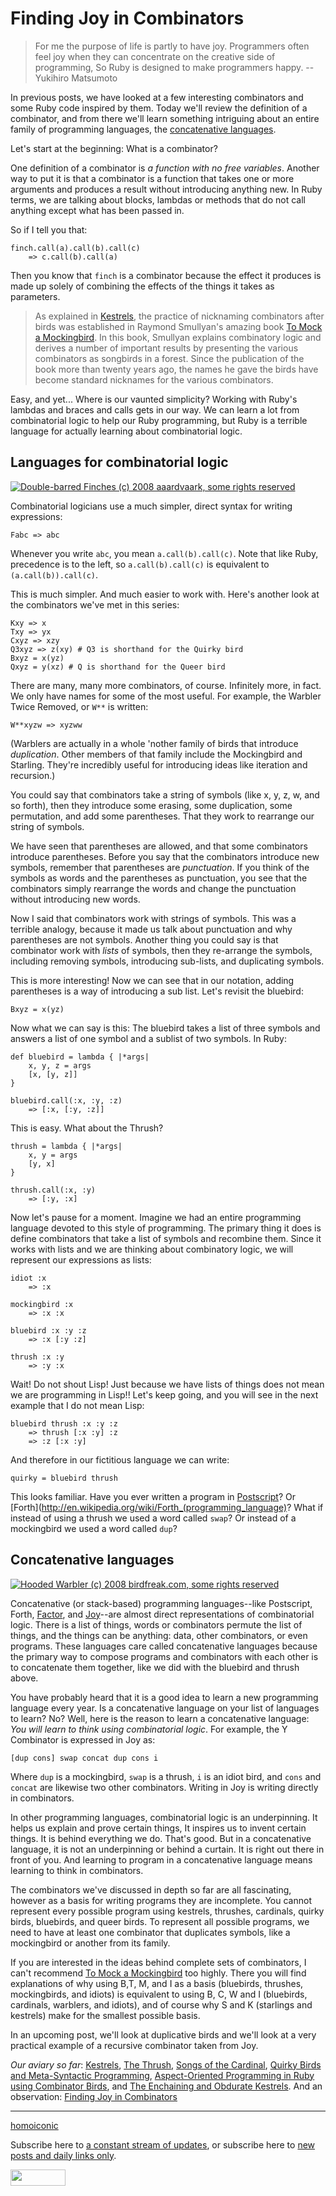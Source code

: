 Finding Joy in Combinators
===

> For me the purpose of life is partly to have joy. Programmers often feel joy when they can concentrate on the creative side of programming, So Ruby is designed to make programmers happy.
--Yukihiro Matsumoto

In previous posts, we have looked at a few interesting combinators and some Ruby code inspired by them. Today we'll review the definition of a combinator, and from there we'll learn something intriguing about an entire family of programming languages, the [concatenative languages](http://en.wikipedia.org/wiki/Concatenative_programming_language "Concatenative programming language - Wikipedia, the free encyclopedia").

Let's start at the beginning: What is a combinator? 

One definition of a combinator is *a function with no free variables*. Another way to put it is that a combinator is a function that takes one or more arguments and produces a result without introducing anything new. In Ruby terms, we are talking about blocks, lambdas or methods that do not call anything except what has been passed in.

So if I tell you that:

	finch.call(a).call(b).call(c)
		=> c.call(b).call(a)

Then you know that `finch` is a combinator because the effect it produces is made up solely of combining the effects of the things it takes as parameters.

> As explained in [Kestrels](http://github.com/raganwald/homoiconic/tree/master/2008-10-29/kestrel.markdown), the practice of nicknaming combinators after birds was established in Raymond Smullyan's amazing book [To Mock a Mockingbird](http://www.amazon.com/gp/product/0192801422?ie=UTF8&tag=raganwald001-20&linkCode=as2&camp=1789&creative=9325&creativeASIN=0192801422). In this book, Smullyan explains combinatory logic and derives a number of important results by presenting the various combinators as songbirds in a forest. Since the publication of the book more than twenty years ago, the names he gave the birds have become standard nicknames for the various combinators.  

Easy, and yet... Where is our vaunted simplicity? Working with Ruby's lambdas and braces and calls gets in our way. We can learn a lot from combinatorial logic to help our Ruby programming, but Ruby is a terrible language for actually learning about combinatorial logic.

Languages for combinatorial logic
---

[![Double-barred Finches (c) 2008 aaardvaark, some rights reserved](http://farm2.static.flickr.com/1341/1353993093_57128dd3ab.jpg)](http://flickr.com/photos/ozjulian/1353993093// "Double-barred Finches (c) 2008 aaardvaark, some rights reserved") 

Combinatorial logicians use a much simpler, direct syntax for writing expressions:

	Fabc => abc

Whenever you write `abc`, you mean `a.call(b).call(c)`. Note that like Ruby, precedence is to the left, so `a.call(b).call(c)` is equivalent to `(a.call(b)).call(c)`.

This is much simpler. And much easier to work with. Here's another look at the combinators we've met in this series:

	Kxy => x
	Txy => yx
	Cxyz => xzy
	Q3xyz => z(xy) # Q3 is shorthand for the Quirky bird
	Bxyz = x(yz)
	Qxyz = y(xz) # Q is shorthand for the Queer bird

There are many, many more combinators, of course. Infinitely more, in fact. We only have names for some of the most useful. For example, the Warbler Twice Removed, or `W**` is written:

	W**xyzw => xyzww

(Warblers are actually in a whole 'nother family of birds that introduce *duplication*. Other members of that family include the Mockingbird and Starling. They're incredibly useful for introducing ideas like iteration and recursion.)

You could say that combinators take a string of symbols (like x, y, z, w, and so forth), then they introduce some erasing, some duplication, some permutation, and add some parentheses. That they work to rearrange our string of symbols.

We have seen that parentheses are allowed, and that some combinators introduce parentheses. Before you say that the combinators introduce new symbols, remember that parentheses are *punctuation*. If you think of the symbols as words and the parentheses as punctuation, you see that the combinators simply rearrange the words and change the punctuation without introducing new words.

Now I said that combinators work with strings of symbols. This was a terrible analogy, because it made us talk about punctuation and why parentheses are not symbols. Another thing you could say is that combinator work with *lists* of symbols, then they re-arrange the symbols, including removing symbols, introducing sub-lists, and duplicating symbols.

This is more interesting! Now we can see that in our notation, adding parentheses is a way of introducing a sub list. Let's revisit the bluebird:

	Bxyz = x(yz)

Now what we can say is this: The bluebird takes a list of three symbols and answers a list of one symbol and a sublist of two symbols. In Ruby:

	def bluebird = lambda { |*args|
		x, y, z = args
		[x, [y, z]]
	}
	
	bluebird.call(:x, :y, :z)
		=> [:x, [:y, :z]]

This is easy. What about the Thrush?

	thrush = lambda { |*args|
		x, y = args
		[y, x]
	}
	
	thrush.call(:x, :y)
		=> [:y, :x]

Now let's pause for a moment. Imagine we had an entire programming language devoted to this style of programming. The primary thing it does is define combinators that take a list of symbols and recombine them. Since it works with lists and we are thinking about combinatory logic, we will represent our expressions as lists:

	idiot :x
		=> :x

	mockingbird :x
		=> :x :x

	bluebird :x :y :z
		=> :x [:y :z]

	thrush :x :y
		=> :y :x

Wait! Do not shout Lisp! Just because we have lists of things does not mean we are programming in Lisp!! Let's keep going, and you will see in the next example that I do not mean Lisp:

	bluebird thrush :x :y :z
		=> thrush [:x :y] :z
		=> :z [:x :y]

And therefore in our fictitious language we can write:

	quirky = bluebird thrush

This looks familiar. Have you ever written a program in [Postscript](http://en.wikipedia.org/wiki/PostScript "PostScript - Wikipedia, the free encyclopedia")? Or [Forth](http://en.wikipedia.org/wiki/Forth_(programming_language)? What if instead of using a thrush we used a word called `swap`? Or instead of a mockingbird we used a word called `dup`?

Concatenative languages
---
	
[![Hooded Warbler (c) 2008 birdfreak.com, some rights reserved](http://farm3.static.flickr.com/2095/2490084287_06e4ac8380_d.jpg)](http://flickr.com/photos/birdfreak/2490084287/ "Hooded Warbler (c) 2008 birdfreak.com, some rights reserved")  

Concatenative (or stack-based) programming languages--like Postscript, Forth, [Factor](http://www.factorcode.org/ "Factor programming language"), and [Joy](http://www.latrobe.edu.au/philosophy/phimvt/joy/j00ovr.htmll)--are almost direct representations of combinatorial logic. There is a list of things, words or combinators permute the list of things, and the things can be anything: data, other combinators, or even programs. These languages care called concatenative languages because the primary way to compose programs and combinators with each other is to concatenate them together, like we did with the bluebird and thrush above.

You have probably heard that it is a good idea to learn a new programming language every year. Is a concatenative language on your list of languages to learn? No? Well, here is the reason to learn a concatenative language: *You will learn to think using combinatorial logic*. For example, the Y Combinator is expressed in Joy as:

	[dup cons] swap concat dup cons i
	
Where `dup` is a mockingbird, `swap` is a thrush, `i` is an idiot bird, and `cons` and `concat` are likewise two other combinators. Writing in Joy is writing directly in combinators.

In other programming languages, combinatorial logic is an underpinning. It helps us explain and prove certain things, It inspires us to invent certain things. It is behind everything we do. That's good. But in a concatenative language, it is not an underpinning or behind a curtain. It is right out there in front of you. And learning to program in a concatenative language means learning to think in combinators.

The combinators we've discussed in depth so far are all fascinating, however as a basis for writing programs they are incomplete. You cannot represent every possible program using kestrels, thrushes, cardinals, quirky birds, bluebirds, and queer birds. To represent all possible programs, we need to have at least one combinator that duplicates symbols, like a mockingbird or another from its family.

If you are interested in the ideas behind complete sets of combinators, I can't recommend [To Mock a Mockingbird](http://www.amazon.com/gp/product/0192801422?ie=UTF8&tag=raganwald001-20&linkCode=as2&camp=1789&creative=9325&creativeASIN=0192801422) too highly. There you will find explanations of why using B,T, M, and I as a basis (bluebirds, thrushes, mockingbirds, and idiots) is equivalent to using B, C, W and I (bluebirds, cardinals, warblers, and idiots), and of course why S and K (starlings and kestrels) make for the smallest possible basis.

In an upcoming post, we'll look at duplicative birds and we'll look at a very practical example of a recursive combinator taken from Joy.

_Our aviary so far_: [Kestrels](http://github.com/raganwald/homoiconic/tree/master/2008-10-29/kestrel.markdown), [The Thrush](http://github.com/raganwald/homoiconic/tree/master/2008-10-30/thrush.markdown), [Songs of the Cardinal](http://github.com/raganwald/homoiconic/tree/master/2008-10-31/songs_of_the_cardinal.markdown), [Quirky Birds and Meta-Syntactic Programming](http://github.com/raganwald/homoiconic/tree/master/2008-11-04/quirky_birds_and_meta_syntactic_programming.markdown), [Aspect-Oriented Programming in Ruby using Combinator Birds](http://github.com/raganwald/homoiconic/tree/master/2008-11-07/from_birds_that_compose_to_method_advice.markdown), and [The Enchaining and Obdurate Kestrels](http://github.com/raganwald/homoiconic/tree/master/2008-11-12/the_obdurate_kestrel.md). And an observation: [Finding Joy in Combinators](http://github.com/raganwald/homoiconic/tree/master/2008-11-16/joy.md)

---

[homoiconic](http://github.com/raganwald/homoiconic/tree/master "Homoiconic on GitHub")
	
Subscribe here to [a constant stream of updates](http://github.com/feeds/raganwald/commits/homoiconic/master "Recent Commits to homoiconic"), or subscribe here to [new posts and daily links only](http://feeds.feedburner.com/raganwald "raganwald's rss feed").

<a href="http://feeds.feedburner.com/raganwald"><img src="http://feeds.feedburner.com/~fc/raganwald?bg=&amp;fg=&amp;anim=" height="26" width="88" style="border:0" alt="" align="top"/></a>